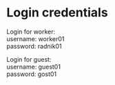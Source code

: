 # Login credentials

Login for worker:
<br>  username: worker01 <br>
  password: radnik01
  
Login for guest:
<br>  username: guest01 <br>
  password: gost01
